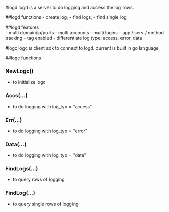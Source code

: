 #logd
logd is a server to do logging and access the log rows.

##logd functions
    - create log, 
    - find logs, 
    - find single log
      
##logd features     
    - multi domain/ip/ports
    - multi accounts
    - multi logins
    - app / serv / method tracking
    - tag enabled
    - differentiate log type: access, error, data
        
        
#logc 
logc is client sdk to connect to logd. 
current is built in go language
 
##logc functions

### NewLogc()
- to initialize logc
 
### Accs(...)
- to do logging with log_typ = "access"

### Err(...)
- to do logging with log_typ = "error"

### Data(...)
- to do logging with log_typ = "data"

### FindLogs(...)
- to query rows of logging

### FindLog(...)
- to query single rows of logging
    
    
